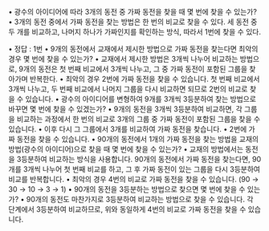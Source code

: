 •  광수의 아이디어에 따라 3개의 동전 중 가짜 동전을 찾을 때 몇 번에 찾을 수 있는가?
•	3개의 동전 중에서 가짜 동전을 찾는 방법은 한 번의 비교로 찾을 수 있다. 세 동전 중 두 개를 비교하고, 나머지 하나가 가짜인지를 확인하는 방식, 따라서 1번에 찾을 수 있다.

•	정답 : 1번
•  9개의 동전에서 교재에서 제시한 방법으로 가짜 동전을 찾는다면 최악의 경우 몇 번에 찾을 수 있는가?
•	교재에서 제시한 방법은 3개씩 나누어 비교하는 방법으로, 9개의 동전은 첫 번째 비교에서 3개씩 나누고, 그 중 가짜 동전이 포함된 그룹을 찾아가며 반복한다.
•	최악의 경우 2번에 가짜 동전을 찾을 수 있습니다. 첫 번째 비교에서 3개씩 나누고, 두 번째 비교에서 나머지 그룹을 다시 비교하면 되므로 2번의 비교로 찾을 수 있습니다.
•  광수의 아이디어를 변형하여 9개를 3개씩 3등분하여 찾는 방법으로 바꾸면 몇 번에 찾을 수 있겠는가?
•	9개의 동전을 3개씩 3등분하여 비교하면, 각 그룹을 비교하는 과정에서 한 번의 비교로 3개의 그룹 중 가짜 동전이 포함된 그룹을 찾을 수 있습니다.
•	이후 다시 그 그룹에서 3개를 비교하여 가짜 동전을 찾습니다.
•	2번에 가짜 동전을 찾을 수 있습니다.
•  90개의 동전에서 1개의 가짜 동전을 찾는 방법을 교재의 방법(광수의 아이디어)으로 찾을 때 몇 번에 찾을 수 있는가?
•	교재의 방법에서는 동전을 3등분하여 비교하는 방식을 사용합니다. 90개의 동전에서 가짜 동전을 찾는다면, 90개를 3개씩 나누어 첫 번째 비교를 하고, 그 후 가짜 동전이 있는 그룹을 다시 3등분하여 비교를 반복합니다.
•	최악의 경우 4번의 비교로 가짜 동전을 찾을 수 있습니다. (90 → 30 → 10 → 3 → 1)
•  90개의 동전을 3등분하는 방법으로 찾으면 몇 번에 찾을 수 있는가?
•	90개의 동전도 마찬가지로 3등분하여 비교하는 방법으로 찾을 수 있습니다. 각 단계에서 3등분하여 비교하므로, 위와 동일하게 4번의 비교로 가짜 동전을 찾을 수 있습니다.
